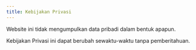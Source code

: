 ```yaml
---
title: Kebijakan Privasi
---
```

Website ini tidak mengumpulkan data pribadi dalam bentuk apapun.

Kebijakan Privasi ini dapat berubah sewaktu-waktu tanpa pemberitahuan.
